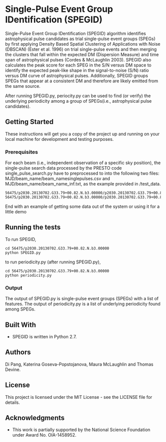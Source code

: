 # Single-Pulse Event Group IDentification (SPEGID)

Single-Pulse Event Group IDentification (SPEGID) algorithm identifies astrophysical pulse candidates as trial single-pulse event groups (SPEGs) by first applying Density Based Spatial Clustering of Applications with Noise (DBSCAN) (Ester et al. 1996) on trial single-pulse events and then merging the clusters that fall within the expected DM (Dispersion Measure) and time span of astrophysical pulses (Cordes & McLaughlin 2003). SPEGID also calculates the peak score for each SPEG in the S/N versus DM space to identify the expected peak-like shape in the signal-to-noise (S/N) ratio versus DM curve of astrophysical pulses. Additionally, SPEGID groups SPEGs that appear at a consistent DM and therefore are likely emitted from the same source.

After running SPEGID.py, periocity.py can be used to find (or verify) the underlying periodicity among a group of SPEGs(i.e., astrophysical pulse candidates).

## Getting Started

These instructions will get you a copy of the project up and running on your local machine for development and testing purposes.

### Prerequisites

For each beam (i.e., independent observation of a specific sky position), the single-pulse search data processed by the PRESTO code single_pulse_search.py have to preprocessed to into the following two files: MJD/beam_name/beam_namesinglepulses.csv and MJD/beam_name/beam_name_inf.txt, as the example provided in /test_data. 
```
56475/p2030.20130702.G33.79+00.82.N.b3.00000/p2030.20130702.G33.79+00.82.N.b3.00000singlepulses.csv 
56475/p2030.20130702.G33.79+00.82.N.b3.00000/p2030.20130702.G33.79+00.82.N.b3.00000_inf.txt
```

End with an example of getting some data out of the system or using it for a little demo

## Running the tests
To run SPEGID,
```
cd 56475/p2030.20130702.G33.79+00.82.N.b3.00000
python SPEGID.py
```
to run periodicity.py (after running SPEGID.py),
```
cd 56475/p2030.20130702.G33.79+00.82.N.b3.00000
python periodicity.py
```

### Output

The output of SPEGID.py is single-pulse event groups (SPEGs) with a list of features.
The output of periodicity.py is a list of underlying periodicity found among SPEGs.

## Built With

* SPEGID is written in Python 2.7.

## Authors

Di Pang, Katerina Goseva-Popstojanova, Maura McLaughlin and Thomas Devine.  

## License

This project is licensed under the MIT License - see the LICENSE file for details.

## Acknowledgments

* This work is partially supported by the National Science Foundation under Award No. OIA-1458952. 


